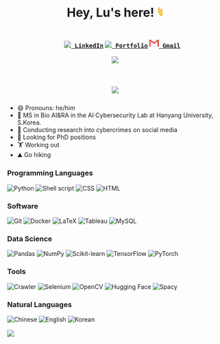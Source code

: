 
<h1 align='center'> Hey, Lu's here!</center> <img src="https://raw.githubusercontent.com/ABSphreak/ABSphreak/master/gifs/Hi.gif" height="25px" width="15px"></h1>

<h3 align='center'>
<code>
    <a href="https://www.linkedin.com/in/prakhar-rathi/](https://www.linkedin.com/in/lu-zhang-458717108/" title="LinkedIn"><img width="22" src="https://github.com/zumrudu-anka/zumrudu-anka/blob/master/images/linkedin.svg"> LinkedIn</a></code>
  <code><a href="https://prakharrathi25.netlify.app](https://anhzhang1994.github.io/" title="Portfolio Website"><img width="22" src="https://www.svgrepo.com/show/33980/paperclip.svg"> Portfolio</a></code>
  <code><a href="zhanglu1913@gmail.com" title="Gmail"><img width="22" src="https://github.com/C-mmon/C-mmon/blob/main/svg/gmail.svg"> Gmail</a></code>
</h3>



<p align="center"><img src="https://profile-counter.glitch.me/AnhZhang1994/count.svg"/>

<h1 align="center">
 <img src= "https://readme-typing-svg.herokuapp.com?font=Fira+Code&pause=1000&width=435&lines=I+once+was+lost%2C+but+now+I'm+found.;Was+blind%2C+but+now+I+see.">
     </a>
</h1>


- 😄 Pronouns: he/him
- 🌱 MS in Bio AI&RA in the AI·Cybersecurity Lab at Hanyang University, S.Korea.
- 📝 Conducting research into cybercrimes on social media
- 👀 Looking for PhD positions
- 🏋️ Working out
- ⛰️ Go hiking


### Programming Languages
<p float="left">
  <img alt="Python" src="https://img.shields.io/badge/Python-3776AB?style=for-the-badge&logo=python&logoColor=white"/>
  <img alt="Shell script" src="https://img.shields.io/badge/Shell_script-121011?style=for-the-badge&logo=gnu-bash&logoColor=white"/>
  <img alt="CSS" src="https://img.shields.io/badge/CSS-1572B6?style=for-the-badge&logo=css3&logoColor=white"/>
  <img alt="HTML" src="https://img.shields.io/badge/HTML-E34F26?style=for-the-badge&logo=html5&logoColor=white"/>
</p>

### Software
<p float="left">
  <img alt="Git" src="https://img.shields.io/badge/Git-F05032?style=for-the-badge&logo=git&logoColor=white"/>
  <img alt="Docker" src="https://img.shields.io/badge/Docker-2496ED?style=for-the-badge&logo=docker&logoColor=white"/>
  <img alt="LaTeX" src="https://img.shields.io/badge/LaTeX-008080?style=for-the-badge&logo=LaTeX&logoColor=white"/>
  <img alt="Tableau" src="https://img.shields.io/badge/Tableau-E97627?style=for-the-badge&logo=Tableau&logoColor=white"/>
  <img alt="MySQL" src="https://img.shields.io/badge/MySQL-4479A1?style=for-the-badge&logo=mysql&logoColor=white"/>
</p>

### Data Science

<p float="left">
  <img alt="Pandas" src="https://img.shields.io/badge/pandas-%23150458.svg?style=for-the-badge&logo=pandas&logoColor=white" />
  <img alt="NumPy" src="https://img.shields.io/badge/numpy-%23013243.svg?style=for-the-badge&logo=numpy&logoColor=white" />
  <img alt="Scikit-learn" src="https://img.shields.io/badge/Scikit_learn-F7931E?style=for-the-badge&logo=scikit-learn&logoColor=white"/>
  <img alt="TensorFlow" src="https://img.shields.io/badge/TensorFlow-%23FF6F00.svg?style=for-the-badge&logo=TensorFlow&logoColor=white" />
  <img alt="PyTorch" src="https://img.shields.io/badge/PyTorch-%23EE4C2C.svg?style=for-the-badge&logo=PyTorch&logoColor=white" />
  
</p>

### Tools
<p float="left">
  <img alt="Crawler" src="https://img.shields.io/badge/Crawler-FF4500?style=for-the-badge&logo=web-crawler&logoColor=white"/>
  <img alt="Selenium" src="https://img.shields.io/badge/Selenium-43B02A?style=for-the-badge&logo=Selenium&logoColor=white"/>
  <img alt="OpenCV" src="https://img.shields.io/badge/OpenCV-5C3EE8?style=for-the-badge&logo=OpenCV&logoColor=white"/>
  <img alt="Hugging Face" src="https://img.shields.io/badge/Hugging_Face-000000?style=for-the-badge&logo=hugging-face&logoColor=white"/>
  <img alt="Spacy" src="https://img.shields.io/badge/Spacy-09A3D5?style=for-the-badge&logo=spacy&logoColor=white"/>
</p>

### Natural Languages
<p float="left">
  <img alt="Chinese" src="https://img.shields.io/badge/Chinese-%E4%B8%AD%E6%96%87-red"/>
  <img alt="English" src="https://img.shields.io/badge/English-Proficient-blue"/>
  <img alt="Korean" src="https://img.shields.io/badge/Korean-Intermediate-yellow"/>
</p>

<!--START_SECTION:waka-->
<!--END_SECTION:waka-->
<img align="center" src="https://github-readme-stats.vercel.app/api?username=AnhZhang1994&show_icons=true&theme=radical" /></h2>
